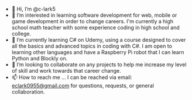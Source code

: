 - 👋 Hi, I’m @c-lark5
- 👀 I’m interested in learning software development for web, mobile or game development in order to change careers. I'm currently a high school math teacher with some experience coding in high school and college.
- 🌱 I’m currently learning C# on Udemy, using a course designed to cover all the basics and advanced topics in coding with C#. I am open to learning other languages and have a Raspberry Pi robot that I can learn Python and Blockly on.
- 💞️ I’m looking to collaborate on any projects to help me increase my level of skill and work towards that career change.
- 📫 How to reach me ... I can be reached via email: eclark0955@gmail.com for questions, requests, or general collaboration.

<!---
c-lark5/c-lark5 is a ✨ special ✨ repository because its `README.md` (this file) appears on your GitHub profile.
You can click the Preview link to take a look at your changes.
--->
